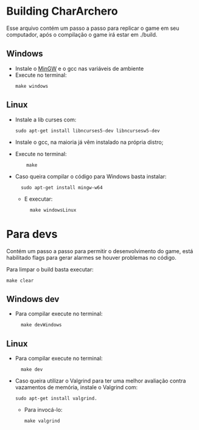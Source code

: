 # Building CharArchero

Esse arquivo contém um passo a passo para replicar o game em seu computador, após o compilação o game irá estar em ./build.

## Windows

- Instale o [MinGW](https://www.mingw-w64.org/) e o gcc nas variáveis de ambiente
- Execute no terminal:
  ```console
  make windows
  ```

## Linux

- Instale a lib curses com:

  ```console
  sudo apt-get install libncurses5-dev libncursesw5-dev
  ```

- Instale o gcc, na maioria já vêm instalado na própria distro;
- Execute no terminal:

  ```console
      make
  ```

- Caso queira compilar o código para Windows basta instalar:
  ```console
    sudo apt-get install mingw-w64
  ```
  - E executar:
    ```console
      make windowsLinux
    ```

# Para devs

Contém um passo a passo para permitir o desenvolvimento do game, está habilitado flags para gerar alarmes se houver problemas no código.

Para limpar o build basta executar:

```console
make clear
```

## Windows dev

- Para compilar execute no terminal:
  ```console
    make devWindows
  ```

## Linux

- Para compilar execute no terminal:
  ```console
    make dev
  ```
- Caso queira utilizar o Valgrind para ter uma melhor avaliação contra vazamentos de memória, instale o Valgrind com:
  ```console
  sudo apt-get install valgrind.
  ```
  - Para invocá-lo:
    ```console
    make valgrind
    ```
